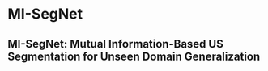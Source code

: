 # MI-SegNet
## MI-SegNet: Mutual Information-Based US Segmentation for Unseen Domain Generalization
